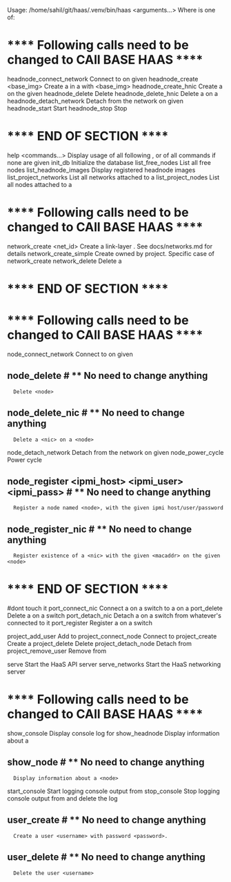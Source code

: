 Usage: /home/sahil/git/haas/.venv/bin/haas <command> <arguments...> 
Where <command> is one of:
# **** Following calls need to be changed to CAll BASE HAAS ****
  headnode_connect_network <headnode> <nic> <network>
      Connect <headnode> to <network> on given <nic>
  headnode_create <headnode> <project> <base_img>
      Create a <headnode> in a <project> with <base_img>
  headnode_create_hnic <headnode> <nic>
      Create a <nic> on the given <headnode>
  headnode_delete <headnode>
      Delete <headnode>
  headnode_delete_hnic <headnode> <nic>
      Delete a <nic> on a <headnode>
  headnode_detach_network <headnode> <nic>
      Detach <headnode> from the network on given <nic>
  headnode_start <headnode>
      Start <headnode>
  headnode_stop <headnode>
      Stop <headnode>

# **** END OF SECTION **** 


  help <commands...>
      Display usage of all following <commands>, or of all commands if none are given
  init_db
      Initialize the database
  list_free_nodes
      List all free nodes
  list_headnode_images
      Display registered headnode images
  list_project_networks <project>
      List all networks attached to a <project>
  list_project_nodes <project>
      List all nodes attached to a <project>

# **** Following calls need to be changed to CAll BASE HAAS ****

  network_create <network> <creator> <access> <net_id>
      Create a link-layer <network>.  See docs/networks.md for details
  network_create_simple <network> <project>
      Create <network> owned by project.  Specific case of network_create
  network_delete <network>
      Delete a <network>

# **** END OF SECTION **** 


# **** Following calls need to be changed to CAll BASE HAAS ****
  node_connect_network <node> <nic> <network>
      Connect <node> to <network> on given <nic>

##  node_delete <node> 				# ** No need to change anything 
      Delete <node>
##   node_delete_nic <node> <nic> 	# ** No need to change anything 
      Delete a <nic> on a <node>
  node_detach_network <node> <nic>
      Detach <node> from the network on given <nic>
  node_power_cycle <node>
      Power cycle <node>
##  node_register <node> <ipmi_host> <ipmi_user> <ipmi_pass>						# ** No need to change anything 
      Register a node named <node>, with the given ipmi host/user/password 		
##  node_register_nic <node> <nic> <macaddr>										# ** No need to change anything 
      Register existence of a <nic> with the given <macaddr> on the given <node> 	

# **** END OF SECTION ****

 
#dont touch it 
 port_connect_nic <port> <node> <nic>
      Connect a <port> on a switch to a <nic> on a <node>
  port_delete <port>
      Delete a <port> on a switch
  port_detach_nic <port>
      Detach a <port> on a switch from whatever's connected to it
  port_register <port>
      Register a <port> on a switch


  project_add_user <project> <user>
      Add <user> to <project>
  project_connect_node <project> <node>
      Connect <node> to <project>
  project_create <project>
      Create a <project>
  project_delete <project>
      Delete <project>
  project_detach_node <project> <node>
      Detach <node> from <project>
  project_remove_user <project> <user>
      Remove <user> from <project>

  serve
      Start the HaaS API server
  serve_networks
      Start the HaaS networking server

# **** Following calls need to be changed to CAll BASE HAAS ****
  show_console <node>
      Display console log for <node>
  show_headnode <headnode>
      Display information about a <headnode>
##  show_node <node>							# ** No need to change anything 
      Display information about a <node>
  start_console <node>
      Start logging console output from <node>
  stop_console <node>
      Stop logging console output from <node> and delete the log
##  user_create <username> <password> 			# ** No need to change anything 
      Create a user <username> with password <password>.
##  user_delete <username> 						# ** No need to change anything 
      Delete the user <username>





